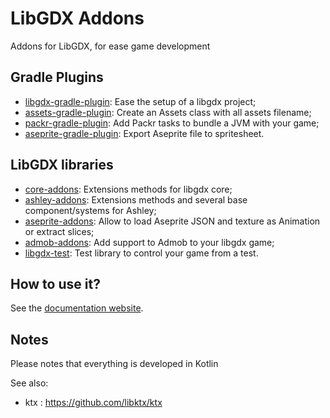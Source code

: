 # LibGDX Addons

Addons for LibGDX, for ease game development

## Gradle Plugins

- [libgdx-gradle-plugin](./libgdx-gradle-plugin): Ease the setup of a libgdx project;
- [assets-gradle-plugin](./assets-gradle-plugin): Create an Assets class with all assets filename;
- [packr-gradle-plugin](./packr-gradle-plugin): Add Packr tasks to bundle a JVM with your game;
- [aseprite-gradle-plugin](./aseprite-gradle-plugin): Export Aseprite file to spritesheet.

## LibGDX libraries

- [core-addons](./core-addons):  Extensions methods for libgdx core;
- [ashley-addons](./ashley-addons): Extensions methods and several base component/systems for Ashley;
- [aseprite-addons](./aseprite-addons): Allow to load Aseprite JSON and texture as Animation or extract slices;
- [admob-addons](./admob-addons): Add support to Admob to your libgdx game;
- [libgdx-test](./libgdx-test): Test library to control your game from a test.

## How to use it?

See the [documentation website](https://dwursteisen.github.io/libgdx-addons/).

## Notes
Please notes that everything is developed in Kotlin

See also: 
- ktx : https://github.com/libktx/ktx

